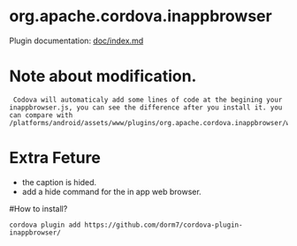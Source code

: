 <!---
 license: Licensed to the Apache Software Foundation (ASF) under one
         or more contributor license agreements.  See the NOTICE file
         distributed with this work for additional information
         regarding copyright ownership.  The ASF licenses this file
         to you under the Apache License, Version 2.0 (the
         "License"); you may not use this file except in compliance
         with the License.  You may obtain a copy of the License at

           http://www.apache.org/licenses/LICENSE-2.0

         Unless required by applicable law or agreed to in writing,
         software distributed under the License is distributed on an
         "AS IS" BASIS, WITHOUT WARRANTIES OR CONDITIONS OF ANY
         KIND, either express or implied.  See the License for the
         specific language governing permissions and limitations
         under the License.
-->

# org.apache.cordova.inappbrowser

Plugin documentation: [doc/index.md](doc/index.md)


# Note about modification. 

     Codova will automaticaly add some lines of code at the begining your inappbrowser.js, you can see the difference after you install it. you can compare with /platforms/android/assets/www/plugins/org.apache.cordova.inappbrowser/www/inappbrowser.js


# Extra Feture

* the caption is hided. 
* add a hide command for the in app web browser.


#How to install?

    cordova plugin add https://github.com/dorm7/cordova-plugin-inappbrowser/
